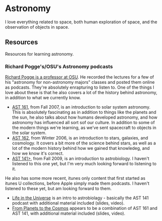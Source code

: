 # Astronomy

I love everything related to space, both human exploration of space, and the observation of objects in space.

## Resources

Resources for learning astronomy.

### Richard Pogge's/OSU's Astronomy podcasts

<a href="http://www.astronomy.ohio-state.edu/~pogge/" data-proofer-ignore>Richard Pogge is a professor at OSU</a>. He recorded the lectures for a few of his "astronomy for non-astronomy majors" classes and posted them online as podcasts. They're absolutely enrapturing to listen to. One of the things I love about these is that he also covers a lot of the history behind astronomy, in addition to what we currently know.

- <a href="http://www.astronomy.ohio-state.edu/~pogge/Ast161/Audio/" data-proofer-ignore>AST 161</a>, from Fall 2007, is an introduction to solar system astronomy. This is absolutely fascinating as in addition to things like the planets and the sun, he also talks about how humans developed astronomy, and how astronomy has influenced all sort sof our culture. In addition to some of the modern things we're learning, as we've sent spacecraft to objects in the solar system.
- <a href="http://www.astronomy.ohio-state.edu/~pogge/Ast162/Audio/" data-proofer-ignore>AST 162</a>, from Winter 2006, is an introduction to stars, galaxies, and cosmology. It covers a bit more of the science behind stars, as well as a lot of the modern history behind how we gained that knowledeg, and how we know it's correct.
- <a href="http://www.astronomy.ohio-state.edu/~pogge/Ast141/Audio/" data-proofer-ignore>AST 141></a>, from Fall 2009, is an introduction to astrobiology. I haven't listened to this one yet, but I'm very much looking forward to listening to it.

He also has some more recent, itunes only content that first started as itunes U collections, before Apple simply made them podcasts. I haven't listened to these yet, but am looking forward to them.

- [Life in the Universe](https://itunes.apple.com/us/course/life-in-the-universe/id559775126) is an intro to astrobiolagy - basically the AST 141 podcast with additional material included (slides, video).
- [From Planets to the Cosmos](https://itunes.apple.com/us/course/from-planets-to-the-cosmos/id1131597016) appears to be a combination of AST 161 and AST 141, with additional material included (slides, video).
